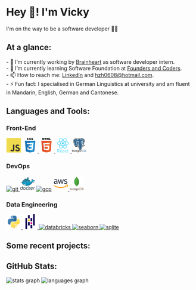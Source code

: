 <h1>Hey 👋! I'm Vicky </h1>
<p>I'm on the way to be a software developer 👩‍💻</p>

<div>
  <h2>At a glance:</h2>
  - 🔭 I’m currently working by <a href='https://brainheart.app/'>Brainheart</a> as software developer intern.
  <br>
  - 🌱 I’m currently learning Software Foundation at <a href='https://www.foundersandcoders.com/'>Founders and Coders</a>.
  <br>
  - 📫 How to reach me: <a href='https://www.linkedin.com/in/zhenghan-hu/'>LinkedIn</a> and <a href="hzh0608@hotmail.com">hzh0608@hotmail.com</a>.
  <br>
  - ⚡ Fun fact:  I specialised in German Linguistics at university and am fluent in Mandarin, English, German and Cantonese.
</div>

<div>
  <h2>Languages and Tools:</h2>
    <h3>Front-End</h3>
    <p align="left">
      <a href="https://developer.mozilla.org/en-US/docs/Web/JavaScript" target="_blank" rel="noreferrer"> <img src="https://raw.githubusercontent.com/devicons/devicon/master/icons/javascript/javascript-original.svg" alt="javascript" width="40" height="40"/></a>
      <a href="https://www.w3schools.com/css/" target="_blank" rel="noreferrer"> <img src="https://raw.githubusercontent.com/devicons/devicon/master/icons/css3/css3-original-wordmark.svg" alt="css3" width="40" height="40"/> </a>
      <a href="https://www.w3.org/html/" target="_blank" rel="noreferrer"> <img src="https://raw.githubusercontent.com/devicons/devicon/master/icons/html5/html5-original-wordmark.svg" alt="html5" width="40" height="40"/> </a>
      <a href="https://reactjs.org/" target="_blank" rel="noreferrer"> <img src="https://raw.githubusercontent.com/devicons/devicon/master/icons/react/react-original-wordmark.svg" alt="react" width="40" height="40"/> </a>
      <a href="https://www.postgresql.org" target="_blank" rel="noreferrer"> <img src="https://raw.githubusercontent.com/devicons/devicon/master/icons/postgresql/postgresql-original-wordmark.svg" alt="postgresql" width="40" height="40"/> </a>
    </p>
    <h3>DevOps</h3>
    <p align='left' style=>
       <a href="https://git-scm.com/" target="_blank" rel="noreferrer"> <img src="https://www.vectorlogo.zone/logos/git-scm/git-scm-icon.svg" alt="git" width="40" height="40"/> </a>
      <a href="https://www.docker.com/" target="_blank" rel="noreferrer"> <img src="https://raw.githubusercontent.com/devicons/devicon/master/icons/docker/docker-original-wordmark.svg" alt="docker" width="40" height="40"/></a>
      <a href="https://cloud.google.com" target="_blank" rel="noreferrer"> <img src="https://www.vectorlogo.zone/logos/google_cloud/google_cloud-icon.svg" alt="gcp" width="40" height="40"/></a>
      <a href="https://aws.amazon.com" target="_blank" rel="noreferrer"> <img src="https://raw.githubusercontent.com/devicons/devicon/master/icons/amazonwebservices/amazonwebservices-original-wordmark.svg" alt="aws" width="40" height="40"/> </a>
      <a href="https://www.mongodb.com/" target="_blank" rel="noreferrer"> <img src="https://raw.githubusercontent.com/devicons/devicon/master/icons/mongodb/mongodb-original-wordmark.svg" alt="mongodb" width="40" height="40"/> </a>
    </p>
    <h3>Data Engineering</h3>
    <a href="https://www.python.org" target="_blank" rel="noreferrer"> <img src="https://raw.githubusercontent.com/devicons/devicon/master/icons/python/python-original.svg" alt="python" width="40" height="40"/> </a>
     <a href="https://pandas.pydata.org/" target="_blank" rel="noreferrer"> <img src="https://raw.githubusercontent.com/devicons/devicon/2ae2a900d2f041da66e950e4d48052658d850630/icons/pandas/pandas-original.svg" alt="pandas" width="40" height="40"/> </a>
    <a href="https://www.databricks.com/" target="_blank" rel="noreferrer"> <img src="//upload.wikimedia.org/wikipedia/commons/thumb/6/63/Databricks_Logo.png/220px-Databricks_Logo.png" alt="databricks" height="40" /> </a>
    <a href="https://seaborn.pydata.org/" target="_blank" rel="noreferrer"> <img src="https://seaborn.pydata.org/_images/logo-mark-lightbg.svg" alt="seaborn" width="40" height="40"/> </a> <a href="https://www.sqlite.org/" target="_blank" rel="noreferrer"> <img src="https://www.vectorlogo.zone/logos/sqlite/sqlite-icon.svg" alt="sqlite" width="40" height="40"/> </a>

</div>

<div>
  <h2>Some recent projects:</h2>

</div>

<div>
  <h2>GitHub Stats:</h2>
  <img src='https://github-readme-stats.vercel.app/api?username=sailormoonvicky&show_icons=true&theme=dracula' height='150'  alt='stats graph'>
  <img src='https://github-readme-stats.vercel.app/api/top-langs/?username=sailormoonvicky&layout=donut&theme=dracula' height='150' alt='languages graph'>
</div>


<!--
**sailormoonvicky/sailormoonvicky** is a ✨ _special_ ✨ repository because its `README.md` (this file) appears on your GitHub profile.

Here are some ideas to get you started:

- 🔭 I’m currently working on ...
- 🌱 I’m currently learning ...
- 👯 I’m looking to collaborate on ...
- 🤔 I’m looking for help with ...
- 💬 Ask me about ...
- 📫 How to reach me: ...
- 😄 Pronouns: ...
- ⚡ Fun fact: ...
-->

